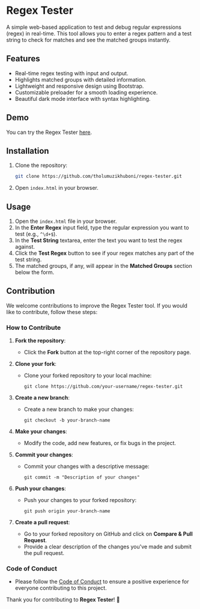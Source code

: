 # Regex Tester

A simple web-based application to test and debug regular expressions (regex) in real-time. This tool allows you to enter a regex pattern and a test string to check for matches and see the matched groups instantly.

## Features

- Real-time regex testing with input and output.
- Highlights matched groups with detailed information.
- Lightweight and responsive design using Bootstrap.
- Customizable preloader for a smooth loading experience.
- Beautiful dark mode interface with syntax highlighting.

## Demo

You can try the Regex Tester [here](https://regex-tester.tholumuzi.co.za).

## Installation

1. Clone the repository:
   ```bash
   git clone https://github.com/tholumuzikhuboni/regex-tester.git

2. Open `index.html` in your browser.

## Usage

1. Open the `index.html` file in your browser.
2. In the **Enter Regex** input field, type the regular expression you want to test (e.g., `^\d+$`).
3. In the **Test String** textarea, enter the text you want to test the regex against.
4. Click the **Test Regex** button to see if your regex matches any part of the test string.
5. The matched groups, if any, will appear in the **Matched Groups** section below the form.

## Contribution

We welcome contributions to improve the Regex Tester tool. If you would like to contribute, follow these steps:

### How to Contribute

1. **Fork the repository**: 
   - Click the **Fork** button at the top-right corner of the repository page.

2. **Clone your fork**: 
   - Clone your forked repository to your local machine:
     ```
     git clone https://github.com/your-username/regex-tester.git
     ```
   
3. **Create a new branch**:
   - Create a new branch to make your changes:
     ```
     git checkout -b your-branch-name
     ```

4. **Make your changes**:
   - Modify the code, add new features, or fix bugs in the project.

5. **Commit your changes**:
   - Commit your changes with a descriptive message:
     ```
     git commit -m "Description of your changes"
     ```

6. **Push your changes**:
   - Push your changes to your forked repository:
     ```
     git push origin your-branch-name
     ```

7. **Create a pull request**:
   - Go to your forked repository on GitHub and click on **Compare & Pull Request**.
   - Provide a clear description of the changes you've made and submit the pull request.

### Code of Conduct

- Please follow the [Code of Conduct](https://www.contributor-covenant.org/) to ensure a positive experience for everyone contributing to this project.
  
Thank you for contributing to **Regex Tester**! 🎉
